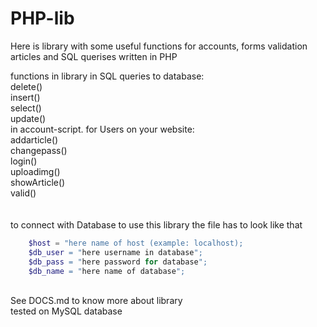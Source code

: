 # PHP-lib
Here is library with some useful functions for accounts, forms validation articles and SQL querises written in PHP 

functions in library
in SQL queries to database: 
<br/>
 delete()
 <br/>
 insert()
 <br/>
 select()
 <br/>
 update()
 <br/>
in account-script. for Users on your website:
<br/>
 addarticle()
 <br/>
 changepass()
 <br/>
 login()
 <br/>
 uploadimg()
 <br/>
 showArticle()
 <br/>
 valid()
<br/>
<br/>
<br/>
to connect with Database to use this library the file has to look like that
<br/>
 ```php
     $host = "here name of host (example: localhost);
     $db_user = "here username in database";
     $db_pass = "here password for database";
     $db_name = "here name of database";
```
<br/>
See DOCS.md to know more about library
<br/>
tested on MySQL database




